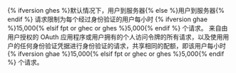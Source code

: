 {% ifversion ghes %}默认情况下，用户到服务器{% else %}用户到服务器{% endif %} 请求限制为每个经过身份验证的用户每小时 {% ifversion ghae %}15,000{% elsif fpt or ghec or ghes %}5,000{% endif %} 个请求。 来自由用户授权的 OAuth 应用程序或用户拥有的个人访问令牌的所有请求，以及使用用户的任何身份验证凭据进行身份验证的请求，共享相同的配额，即该用户每小时 {% ifversion ghae %}15,000{% elsif fpt or ghec or ghes %}5,000{% endif %} 个请求。
